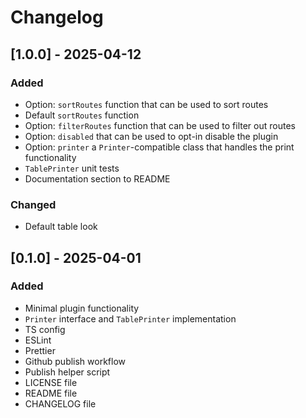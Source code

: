 # Changelog

## [1.0.0] - 2025-04-12

### Added

- Option: `sortRoutes` function that can be used to sort routes
- Default `sortRoutes` function
- Option: `filterRoutes` function that can be used to filter out routes
- Option: `disabled` that can be used to opt-in disable the plugin
- Option: `printer` a `Printer`-compatible class that handles the print functionality
- `TablePrinter` unit tests
- Documentation section to README

### Changed

- Default table look

## [0.1.0] - 2025-04-01

### Added

- Minimal plugin functionality
- `Printer` interface and `TablePrinter` implementation
- TS config
- ESLint
- Prettier
- Github publish workflow
- Publish helper script
- LICENSE file
- README file
- CHANGELOG file
